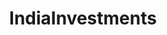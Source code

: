 ---
title: IndiaInvestments
crosslinks:
- india
- FIREIndia
- personalfinance
- IndiaSpeaks
- investing
- BuyItForLife
- pics
- AMAAggregator
- Enhancement
- todayilearned
- EtherMining
- churning
- ethereum
- ethtrader
- xkcd
---